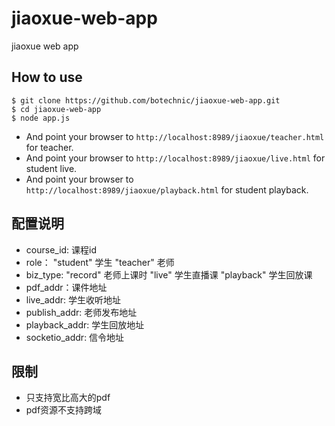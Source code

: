 # jiaoxue-web-app

jiaoxue web app

## How to use

```
$ git clone https://github.com/botechnic/jiaoxue-web-app.git
$ cd jiaoxue-web-app
$ node app.js
```

* And point your browser to `http://localhost:8989/jiaoxue/teacher.html` for teacher. 
* And point your browser to `http://localhost:8989/jiaoxue/live.html` for student live. 
* And point your browser to `http://localhost:8989/jiaoxue/playback.html` for student playback. 

## 配置说明
* course_id: 课程id
* role：
"student" 学生
"teacher" 老师
* biz_type:
"record" 老师上课时
"live" 学生直播课
"playback" 学生回放课
* pdf_addr：课件地址
* live_addr: 学生收听地址
* publish_addr: 老师发布地址
* playback_addr: 学生回放地址
* socketio_addr: 信令地址

## 限制
* 只支持宽比高大的pdf
* pdf资源不支持跨域
